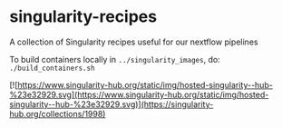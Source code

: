 # singularity-recipes
A collection of Singularity recipes useful for our nextflow pipelines

To build containers locally in `../singularity_images`, do:
`./build_containers.sh`

[![https://www.singularity-hub.org/static/img/hosted-singularity--hub-%23e32929.svg](https://www.singularity-hub.org/static/img/hosted-singularity--hub-%23e32929.svg)](https://singularity-hub.org/collections/1998)
